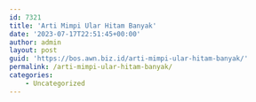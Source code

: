 ```yaml
---
id: 7321
title: 'Arti Mimpi Ular Hitam Banyak'
date: '2023-07-17T22:51:45+00:00'
author: admin
layout: post
guid: 'https://bos.awn.biz.id/arti-mimpi-ular-hitam-banyak/'
permalink: /arti-mimpi-ular-hitam-banyak/
categories:
    - Uncategorized
---
```


